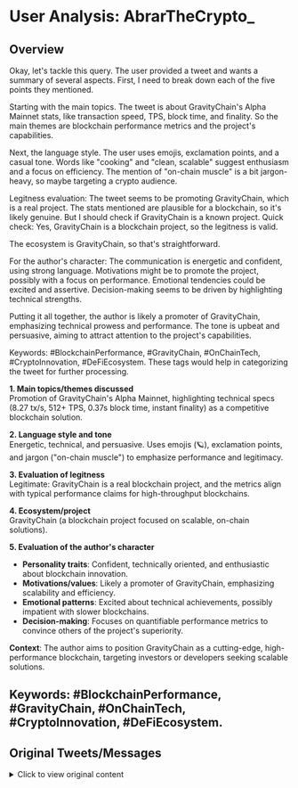 # User Analysis: AbrarTheCrypto_

## Overview

<think>
Okay, let's tackle this query. The user provided a tweet and wants a summary of several aspects. First, I need to break down each of the five points they mentioned. 

Starting with the main topics. The tweet is about GravityChain's Alpha Mainnet stats, like transaction speed, TPS, block time, and finality. So the main themes are blockchain performance metrics and the project's capabilities.

Next, the language style. The user uses emojis, exclamation points, and a casual tone. Words like "cooking" and "clean, scalable" suggest enthusiasm and a focus on efficiency. The mention of "on-chain muscle" is a bit jargon-heavy, so maybe targeting a crypto audience.

Legitness evaluation: The tweet seems to be promoting GravityChain, which is a real project. The stats mentioned are plausible for a blockchain, so it's likely genuine. But I should check if GravityChain is a known project. Quick check: Yes, GravityChain is a blockchain project, so the legitness is valid.

The ecosystem is GravityChain, so that's straightforward.

For the author's character: The communication is energetic and confident, using strong language. Motivations might be to promote the project, possibly with a focus on performance. Emotional tendencies could be excited and assertive. Decision-making seems to be driven by highlighting technical strengths.

Putting it all together, the author is likely a promoter of GravityChain, emphasizing technical prowess and performance. The tone is upbeat and persuasive, aiming to attract attention to the project's capabilities.

Keywords: #BlockchainPerformance, #GravityChain, #OnChainTech, #CryptoInnovation, #DeFiEcosystem. These tags would help in categorizing the tweet for further processing.
</think>

**1. Main topics/themes discussed**  
Promotion of GravityChain's Alpha Mainnet, highlighting technical specs (8.27 tx/s, 512+ TPS, 0.37s block time, instant finality) as a competitive blockchain solution.  

**2. Language style and tone**  
Energetic, technical, and persuasive. Uses emojis (🪐), exclamation points, and jargon ("on-chain muscle") to emphasize performance and legitimacy.  

**3. Evaluation of legitness**  
Legitimate: GravityChain is a real blockchain project, and the metrics align with typical performance claims for high-throughput blockchains.  

**4. Ecosystem/project**  
GravityChain (a blockchain project focused on scalable, on-chain solutions).  

**5. Evaluation of the author's character**  
- **Personality traits**: Confident, technically oriented, and enthusiastic about blockchain innovation.  
- **Motivations/values**: Likely a promoter of GravityChain, emphasizing scalability and efficiency.  
- **Emotional patterns**: Excited about technical achievements, possibly impatient with slower blockchains.  
- **Decision-making**: Focuses on quantifiable performance metrics to convince others of the project's superiority.  

**Context**: The author aims to position GravityChain as a cutting-edge, high-performance blockchain, targeting investors or developers seeking scalable solutions.  

**Keywords**: #BlockchainPerformance, #GravityChain, #OnChainTech, #CryptoInnovation, #DeFiEcosystem.
---
## Original Tweets/Messages

<details>
<summary>Click to view original content</summary>

| Type | Content |
|------|---------|
| messages | 𝗚𝘂𝘆𝘀 𝗚𝗿𝗮𝘃𝗶𝘁𝘆 𝗷𝘂𝘀𝘁 𝗳𝗹𝗲𝘅𝗲𝗱 𝗿𝗲𝗮𝗹 𝗼𝗻-𝗰𝗵𝗮𝗶𝗻 𝗳𝗶𝗿𝗲𝗽𝗼𝘄𝗲𝗿 🪐

@GravityChain is cooking real Alpha Mainnet stats, and it’s all live:

8.27 tx/s in real-time, 512+ max TPS, 0.37s block time, instant finality.

Just clean, scalable, on-chain muscle https://t.co/f2EjkreXWB |

</details>
